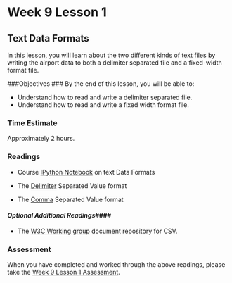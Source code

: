 # Week 9 Lesson 1 #
## Text Data Formats ##

In this lesson, you will learn about the two different kinds of text files by writing the airport data to both a delimiter separated file and a fixed-width format file.

###Objectives ###
By the end of this lesson, you will be able to:

- Understand how to read and write a delimiter separated file.
- Understand how to read and write a fixed width format file.


### Time Estimate ###

Approximately 2 hours.

### Readings ####

- Course [IPython Notebook](notebooks/text-dataformat.ipynb) on text Data Formats

- The [Delimiter](https://en.wikipedia.org/wiki/Delimiter-separated_values) Separated Value format
- The [Comma](https://en.wikipedia.org/wiki/Comma-separated_values) Separated Value format

#### *Optional Additional Readings*####

- The [W3C Working group](http://www.w3.org/2013/csvw/wiki/Main_Page) document repository for CSV.

### Assessment ###

When you have completed and worked through the above readings, please take the [Week 9 Lesson 1 Assessment](https://learn.illinois.edu/mod/quiz/view.php?id=1682733).
